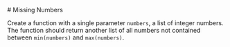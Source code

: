 # Missing Numbers

Create a function with a single parameter `numbers`, a list of integer numbers.
The function should return another list of all numbers not contained between
`min(numbers)` and `max(numbers)`.
